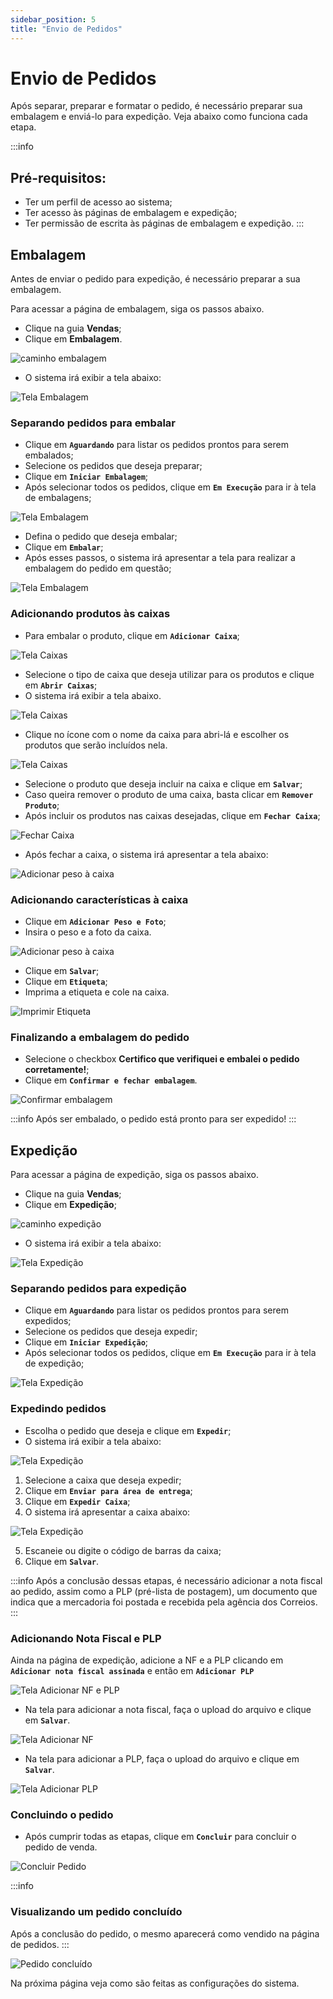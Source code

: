 ```yaml
---
sidebar_position: 5
title: "Envio de Pedidos"
---
```


# Envio de Pedidos

Após separar, preparar e formatar o pedido, é necessário preparar sua embalagem e enviá-lo para expedição. Veja abaixo como funciona cada etapa.

:::info

## Pré-requisitos:

- Ter um perfil de acesso ao sistema;
- Ter acesso às páginas de embalagem e expedição;
- Ter permissão de escrita às páginas de embalagem e expedição.
  :::

## Embalagem

Antes de enviar o pedido para expedição, é necessário preparar a sua embalagem.

Para acessar a página de embalagem, siga os passos abaixo.

- Clique na guia **Vendas**;
- Clique em **Embalagem**.

![caminho embalagem](/img/images/caminho_embalagem.png)

- O sistema irá exibir a tela abaixo:

![Tela Embalagem](/img/images/tela_embalar.png)

### Separando pedidos para embalar

- Clique em **`Aguardando`** para listar os pedidos prontos para serem embalados;
- Selecione os pedidos que deseja preparar;
- Clique em **`Iniciar Embalagem`**;
- Após selecionar todos os pedidos, clique em **`Em Execução`** para ir à tela de embalagens;

![Tela Embalagem](/img/images/tela_embalar_2.png)

- Defina o pedido que deseja embalar;
- Clique em **`Embalar`**;
- Após esses passos, o sistema irá apresentar a tela para realizar a embalagem do pedido em questão;

![Tela Embalagem](/img/images/tela_embalagem.png)

### Adicionando produtos às caixas

- Para embalar o produto, clique em **`Adicionar Caixa`**;

![Tela Caixas](/img/images/caixas.png)

- Selecione o tipo de caixa que deseja utilizar para os produtos e clique em **`Abrir Caixas`**;
- O sistema irá exibir a tela abaixo.

![Tela Caixas](/img/images/adicionar_caixa.png)

- Clique no ícone com o nome da caixa para abri-lá e escolher os produtos que serão incluídos nela.

![Tela Caixas](/img/images/produto_caixa.png)

- Selecione o produto que deseja incluir na caixa e clique em **`Salvar`**;
- Caso queira remover o produto de uma caixa, basta clicar em **`Remover Produto`**;
- Após incluir os produtos nas caixas desejadas, clique em **`Fechar Caixa`**;

![Fechar Caixa](/img/images/fechar_caixa.png)

- Após fechar a caixa, o sistema irá apresentar a tela abaixo:

![Adicionar peso  à caixa](/img/images/adicionar_peso.png)

### Adicionando características à caixa

- Clique em **`Adicionar Peso e Foto`**;
- Insira o peso e a foto da caixa.

![Adicionar peso  à caixa](/img/images/tela_adicionar_peso.png)

- Clique em **`Salvar`**;
- Clique em **`Etiqueta`**;
- Imprima a etiqueta e cole na caixa.

![Imprimir Etiqueta](/img/images/imprimir_etiqueta.png)

### Finalizando a embalagem do pedido

- Selecione o checkbox **Certifico que verifiquei e embalei o pedido corretamente!**;
- Clique em **`Confirmar e fechar embalagem`**.

![Confirmar embalagem](/img/images/confirmar_embalo.png)

:::info
Após ser embalado, o pedido está pronto para ser expedido!
:::

## Expedição

Para acessar a página de expedição, siga os passos abaixo.

- Clique na guia **Vendas**;
- Clique em **Expedição**;

![caminho expedição](/img/images/caminho_expedição.png)

- O sistema irá exibir a tela abaixo:

![Tela Expedição](/img/images/tela_expedicao.png)

### Separando pedidos para expedição

- Clique em **`Aguardando`** para listar os pedidos prontos para serem expedidos;
- Selecione os pedidos que deseja expedir;
- Clique em **`Iniciar Expedição`**;
- Após selecionar todos os pedidos, clique em **`Em Execução`** para ir à tela de expedição;

![Tela Expedição](/img/images/tela_expedicao_2.png)

### Expedindo pedidos

- Escolha o pedido que deseja e clique em **`Expedir`**;
- O sistema irá exibir a tela abaixo:

![Tela Expedição](/img/images/tela_expedir.png)

1. Selecione a caixa que deseja expedir;
2. Clique em **`Enviar para área de entrega`**;
3. Clique em **`Expedir Caixa`**;
4. O sistema irá apresentar a caixa abaixo:

![Tela Expedição](/img/images/expedir_caixa.png)

5. Escaneie ou digite o código de barras da caixa;
6. Clique em **`Salvar`**.

:::info
Após a conclusão dessas etapas, é necessário adicionar a nota fiscal ao pedido, assim como a PLP (pré-lista de postagem), um documento que indica que a mercadoria foi postada e recebida pela agência dos Correios.
:::

### Adicionando Nota Fiscal e PLP

Ainda na página de expedição, adicione a NF e a PLP clicando em **`Adicionar nota fiscal assinada`** e então em **`Adicionar PLP`**

![Tela Adicionar NF e PLP](/img/images/adicionar_notas.png)

- Na tela para adicionar a nota fiscal, faça o upload do arquivo e clique em **`Salvar`**.

![Tela Adicionar NF](/img/images/adicionar_nota.png)

- Na tela para adicionar a PLP, faça o upload do arquivo e clique em **`Salvar`**.

![Tela Adicionar PLP](/img/images/adicionar_plp.png)

### Concluindo o pedido

- Após cumprir todas as etapas, clique em **`Concluir`** para concluir o pedido de venda.

![Concluir Pedido](/img/images/concluir_pedido.png)

:::info

### Visualizando um pedido concluído

Após a conclusão do pedido, o mesmo aparecerá como vendido na página de pedidos.
:::

![Pedido concluído](/img/images/pedido_concluido.png)

Na próxima página veja como são feitas as configurações do sistema.
